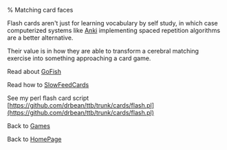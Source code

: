 % Matching card faces

Flash cards aren't just for learning 
vocabulary by self study, in which case 
computerized systems like 
[Anki](http://en.wikipedia.org/wiki/Anki) 
implementing spaced repetition 
algorithms are a better alternative.

Their value is in how they are able to 
transform a cerebral matching exercise 
into something approaching a card game.

Read about
[GoFish](GoFish.html)

Read how to
[SlowFeedCards](SlowFeedCards.html)

See my perl flash card script
[https://github.com/drbean/ttb/trunk/cards/flash.pl](https://github.com/drbean/ttb/trunk/cards/flash.pl)

Back to [Games](Games.html)

Back to [HomePage](HomePage.html)
